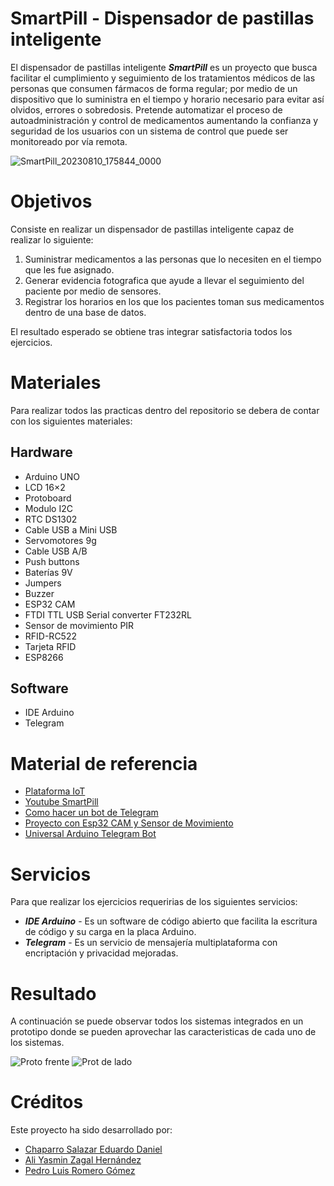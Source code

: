 # SmartPill - Dispensador de pastillas inteligente

El dispensador de pastillas inteligente ___SmartPill___ es un proyecto que busca facilitar el cumplimiento y seguimiento de los tratamientos médicos de las personas que consumen fármacos de forma regular; por medio de un dispositivo que lo suministra en el tiempo y horario necesario para evitar así olvidos, errores o sobredosis. Pretende automatizar el proceso de autoadministración y control de medicamentos aumentando la confianza y seguridad de los usuarios con un sistema de control que puede ser monitoreado por vía remota.

![SmartPill_20230810_175844_0000](https://github.com/DanielChaparro82/SmartPill-Dispensador-de-pastillas-inteligente/assets/135756954/3662ade3-0889-430e-9c89-2fefc8889005)

# Objetivos
Consiste en realizar un dispensador de pastillas inteligente capaz de realizar lo siguiente:

1. Suministrar medicamentos a las personas que lo necesiten en el tiempo que les fue asignado.
2. Generar evidencia fotografica que ayude a llevar el seguimiento del paciente por medio de sensores.
3. Registrar los horarios en los que los pacientes toman sus medicamentos dentro de una base de datos.

El resultado esperado se obtiene tras integrar satisfactoria todos los ejercicios.

# Materiales
Para realizar todos las practicas dentro del repositorio se debera de contar con los siguientes materiales:

## Hardware 
- Arduino UNO
- LCD 16×2
- Protoboard
- Modulo I2C
- RTC DS1302
- Cable USB a Mini USB
- Servomotores 9g
- Cable USB A/B
- Push buttons
- Baterías 9V
- Jumpers
- Buzzer
- ESP32 CAM
- FTDI TTL USB Serial converter FT232RL
- Sensor de movimiento PIR
- RFID-RC522
- Tarjeta RFID
- ESP8266

## Software
- IDE Arduino
- Telegram

# Material de referencia 
- [Plataforma IoT](https://edu.codigoiot.com/course/view.php?id=1039)
- [Youtube SmartPill]()
- [Como hacer un bot de Telegram](https://blog.330ohms.com/2021/03/09/crea-tu-propio-bot-de-telegram-con-esp32/)
- [Proyecto con Esp32 CAM y Sensor de Movimiento](https://www.youtube.com/watch?v=WOb1QoqDoiI)
- [Universal Arduino Telegram Bot](https://github.com/witnessmenow/Universal-Arduino-Telegram-Bot)

# Servicios
Para que realizar los ejercicios requeririas de los siguientes servicios:
- ___IDE Arduino___ - Es un software de código abierto que facilita la escritura de código y su carga en la placa Arduino.
- ___Telegram___ - Es un servicio de mensajería multiplataforma con encriptación y privacidad mejoradas.

# Resultado
A continuación se puede observar todos los sistemas integrados en un prototipo donde se pueden aprovechar las caracteristicas de cada uno de los sistemas.

![Proto frente](https://github.com/DanielChaparro82/SmartPill-Dispensador-de-pastillas-inteligente/assets/135756954/2ddd29ae-13c3-4ac9-a0ea-dcff0d442d0f)
![Prot de lado](https://github.com/DanielChaparro82/SmartPill-Dispensador-de-pastillas-inteligente/assets/135756954/92ab454e-d798-41e5-adce-72d7af243337)

# Créditos
Este proyecto ha sido desarrollado por:
- [Chaparro Salazar Eduardo Daniel](https://github.com/DanielChaparro82?tab=repositories)
- [Ali Yasmin Zagal Hernández](https://github.com/YasminZagal?tab=repositories)
- [Pedro Luis Romero Gómez](https://github.com/remorx20)
